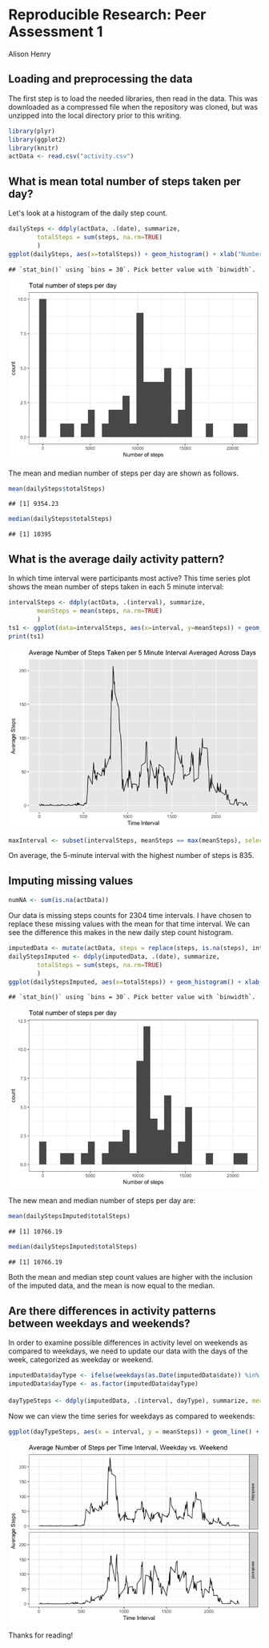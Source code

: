 # Reproducible Research: Peer Assessment 1
Alison Henry  


## Loading and preprocessing the data
The first step is to load the needed libraries, then read in the data. This was downloaded as a compressed file when the repository was cloned, but was unzipped into the local directory prior to this writing.


```r
library(plyr)
library(ggplot2)
library(knitr)
actData <- read.csv("activity.csv")
```

## What is mean total number of steps taken per day?
Let's look at a histogram of the daily step count. 


```r
dailySteps <- ddply(actData, .(date), summarize,
        totalSteps = sum(steps, na.rm=TRUE)
        )
ggplot(dailySteps, aes(x=totalSteps)) + geom_histogram() + xlab("Number of steps") + ggtitle("Total number of steps per day") + theme_bw()  
```

```
## `stat_bin()` using `bins = 30`. Pick better value with `binwidth`.
```

![](PA1_template_files/figure-html/unnamed-chunk-1-1.png)<!-- -->

The mean and median number of steps per day are shown as follows.


```r
mean(dailySteps$totalSteps)
```

```
## [1] 9354.23
```

```r
median(dailySteps$totalSteps)
```

```
## [1] 10395
```

## What is the average daily activity pattern?
In which time interval were participants most active? This time series plot shows the mean number of steps taken in each 5 minute interval: 


```r
intervalSteps <- ddply(actData, .(interval), summarize,
        meanSteps = mean(steps, na.rm=TRUE)
        )
ts1 <- ggplot(data=intervalSteps, aes(x=interval, y=meanSteps)) + geom_line() + xlab("Time Interval") + ylab("Average Steps") + ggtitle("Average Number of Steps Taken per 5 Minute Interval Averaged Across Days")
print(ts1)
```

![](PA1_template_files/figure-html/unnamed-chunk-3-1.png)<!-- -->

```r
maxInterval <- subset(intervalSteps, meanSteps == max(meanSteps), select = interval)
```
On average, the 5-minute interval with the highest number of steps is 835.

## Imputing missing values

```r
numNA <- sum(is.na(actData))
```

Our data is missing steps counts for 2304 time intervals. I have chosen to replace these missing values with the mean for that time interval. We can see the difference this makes in the new daily step count histogram.


```r
imputedData <- mutate(actData, steps = replace(steps, is.na(steps), intervalSteps$meanSteps))
dailyStepsImputed <- ddply(imputedData, .(date), summarize,
        totalSteps = sum(steps, na.rm=TRUE)
        )
ggplot(dailyStepsImputed, aes(x=totalSteps)) + geom_histogram() + xlab("Number of steps") + ggtitle("Total number of steps per day") + theme_bw()  
```

```
## `stat_bin()` using `bins = 30`. Pick better value with `binwidth`.
```

![](PA1_template_files/figure-html/unnamed-chunk-4-1.png)<!-- -->

The new mean and median number of steps per day are:


```r
mean(dailyStepsImputed$totalSteps)
```

```
## [1] 10766.19
```

```r
median(dailyStepsImputed$totalSteps)
```

```
## [1] 10766.19
```

Both the mean and median step count values are higher with the inclusion of the imputed data, and the mean is now equal to the median.

## Are there differences in activity patterns between weekdays and weekends?

In order to examine possible differences in activity level on weekends as compared to weekdays, we need to update our data with the days of the week, categorized as weekday or weekend.


```r
imputedData$dayType <- ifelse(weekdays(as.Date(imputedData$date)) %in% c('Saturday','Sunday'), "weekend", "weekday") 
imputedData$dayType <- as.factor(imputedData$dayType)

dayTypeSteps <- ddply(imputedData, .(interval, dayType), summarize, meanSteps = mean(steps))
```

Now we can view the time series for weekdays as compared to weekends:


```r
ggplot(dayTypeSteps, aes(x = interval, y = meanSteps)) + geom_line() + xlab("Time Interval") + ylab("Average Steps") + ggtitle("Average Number of Steps per Time Interval, Weekday vs. Weekend") + facet_grid(dayType ~ .) + theme_bw()
```

![](PA1_template_files/figure-html/unnamed-chunk-7-1.png)<!-- -->

Thanks for reading!
